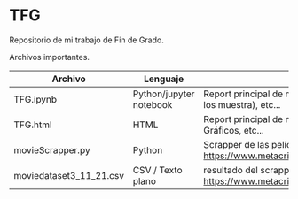 # TFG
 
Repositorio de mi trabajo de Fin de Grado.


Archivos importantes.

| Archivo                                   | Lenguaje                | Descripción          |
|--------------------------------------------|-------------------------|---------------|
| TFG.ipynb    | Python/jupyter notebook | Report principal de mi trabajo. Resultados, Gráficos (Github no los muestra), etc...       | 
| TFG.html    | HTML | Report principal de mi trabajo **COMPILADO**. Resultados, Gráficos, etc...       | 
| movieScrapper.py | Python           | Scrapper de las pelícluas de la web  https://www.metacritic.com/browse/movies/score/metascore/all |  
| moviedataset3_11_21.csv  | CSV / Texto plano           | resultado del scrapping de las pelícluas de la web  https://www.metacritic.com/browse/movies/score/metascore/all |  

